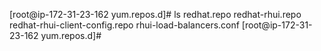 [root@ip-172-31-23-162 yum.repos.d]# ls
redhat.repo                     redhat-rhui.repo
redhat-rhui-client-config.repo  rhui-load-balancers.conf
[root@ip-172-31-23-162 yum.repos.d]#


